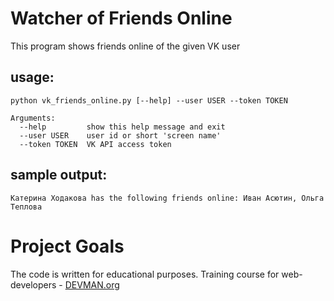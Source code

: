 # Watcher of Friends Online

This program shows friends online of the given VK user

usage: 
------
```
python vk_friends_online.py [--help] --user USER --token TOKEN

Arguments:
  --help         show this help message and exit
  --user USER    user id or short 'screen name'
  --token TOKEN  VK API access token
```
sample output:
--------------
```
Катерина Ходакова has the following friends online: Иван Асютин, Ольга Теплова
```
# Project Goals

The code is written for educational purposes. Training course for web-developers - [DEVMAN.org](https://devman.org)
